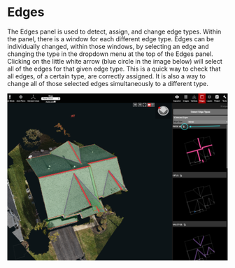 # Edges

The Edges panel is used to detect, assign, and change edge types. Within the panel, there is a window for each different edge type. Edges can be individually changed, within those windows, by selecting an edge and changing the type in the dropdown menu at the top of the Edges panel. Clicking on the little white arrow \(blue circle in the image below\) will select all of the edges for that given edge type. This is a quick way to check that all edges, of a certain type, are correctly assigned. It is also a way to change all of those selected edges simultaneously to a different type.

![](.gitbook/assets/edges.png)

